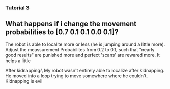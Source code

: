 ### Tutorial 3

## What happens if i change the movement probabilities to [0.7 0.1 0.1 0.0 0.1]?

The robot is able to localite more or less (he is jumping around a little more).
Adjust the meassurement Probabilites from 0.2 to 0.1, such that "nearly good results" are punished more and perfect 'scans' are rewared more. It helps a little

After kidnapping:\\
My robot wasn't entirely able to localize after kidnapping. He moved into a loop trying to move somewhere where he couldn't. Kidnapping is evil